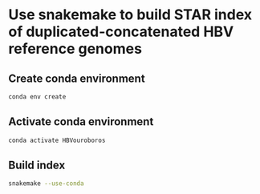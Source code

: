 Use snakemake to build STAR index of duplicated-concatenated HBV reference genomes
===

## Create conda environment

```bash
conda env create
```

## Activate conda environment

```bash
conda activate HBVouroboros
```

## Build index

```bash
snakemake --use-conda
```
